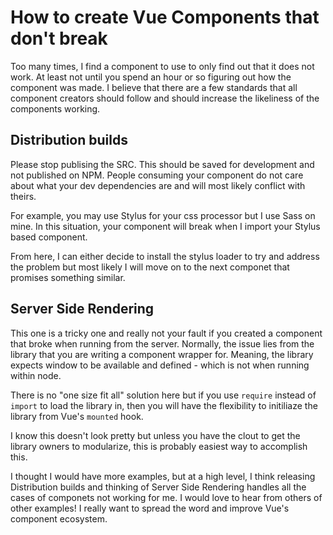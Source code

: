 # How to create Vue Components that don't break

Too many times, I find a component to use to only find out that it does not work. At least not until you spend an hour or so figuring out how the component was made. I believe that there are a few standards that all component creators should follow and should increase the likeliness of the components working.

## Distribution builds

Please stop publising the SRC. This should be saved for development and not published on NPM. People consuming your component do not care about what your dev dependencies are and will most likely conflict with theirs.

For example, you may use Stylus for your css processor but I use Sass on mine. In this situation, your component will break when I import your Stylus based component.

From here, I can either decide to install the stylus loader to try and address the problem but most likely I will move on to the next componet that promises something similar.

## Server Side Rendering

This one is a tricky one and really not your fault if you created a component that broke when running from the server. Normally, the issue lies from the library that you are writing a component wrapper for. Meaning, the library expects window to be available and defined - which is not when running within node.

There is no "one size fit all" solution here but if you use `require` instead of `import` to load the library in, then you will have the flexibility to initiliaze the library from Vue's `mounted` hook.

I know this doesn't look pretty but unless you have the clout to get the library owners to modularize, this is probably easiest way to accomplish this.

I thought I would have more examples, but at a high level, I think releasing Distribution builds and thinking of Server Side Rendering handles all the cases of componets not working for me. I would love to hear from others of other examples! I really want to spread the word and improve Vue's component ecosystem.

